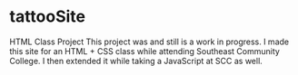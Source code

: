 # tattooSite
HTML Class Project 
This project was and still is a work in progress. I made this site for an HTML + CSS class while attending Southeast Community College. 
I then extended it while taking a JavaScript at SCC as well.
